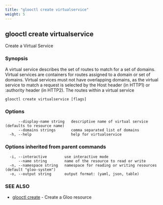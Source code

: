 ```yaml
---
title: "glooctl create virtualservice"
weight: 5
---
```

## glooctl create virtualservice

Create a Virtual Service

### Synopsis

A virtual service describes the set of routes to match for a set of domains. 
Virtual services are containers for routes assigned to a domain or set of domains. 
Virtual services must not have overlapping domains, as the virtual service to match a request is selected by the Host header (in HTTP1) or :authority header (in HTTP2). The routes within a virtual service 

```
glooctl create virtualservice [flags]
```

### Options

```
      --display-name string   descriptive name of virtual service (defaults to resource name)
      --domains strings       comma separated list of domains
  -h, --help                  help for virtualservice
```

### Options inherited from parent commands

```
  -i, --interactive        use interactive mode
      --name string        name of the resource to read or write
  -n, --namespace string   namespace for reading or writing resources (default "gloo-system")
  -o, --output string      output format: (yaml, json, table)
```

### SEE ALSO

* [glooctl create](../glooctl_create)	 - Create a Gloo resource

